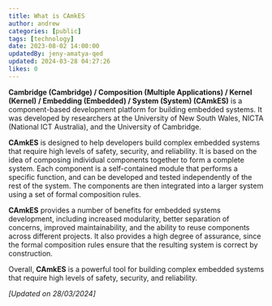 ```yaml
---
title: What is CAmkES
author: andrew
categories: [public]
tags: [technology]
date: 2023-08-02 14:00:00 
updatedBy: jeny-amatya-qed
updated: 2024-03-28 04:27:26 
likes: 0
---
```


**Cambridge (Cambridge) / Composition (Multiple Applications) / Kernel (Kernel) / Embedding (Embedded) / System (System) (CAmkES)** is a component-based development platform for building embedded systems. It was developed by researchers at the University of New South Wales, NICTA (National ICT Australia), and the University of Cambridge.

**CAmkES** is designed to help developers build complex embedded systems that require high levels of safety, security, and reliability. It is based on the idea of composing individual components together to form a complete system. Each component is a self-contained module that performs a specific function, and can be developed and tested independently of the rest of the system. The components are then integrated into a larger system using a set of formal composition rules.

**CAmkES** provides a number of benefits for embedded systems development, including increased modularity, better separation of concerns, improved maintainability, and the ability to reuse components across different projects. It also provides a high degree of assurance, since the formal composition rules ensure that the resulting system is correct by construction.

Overall, **CAmkES** is a powerful tool for building complex embedded systems that require high levels of safety, security, and reliability.

*[Updated on 28/03/2024]*